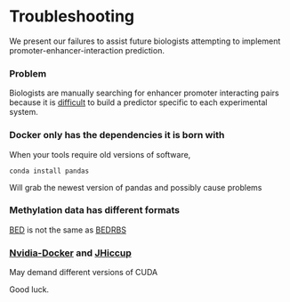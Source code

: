 

# Troubleshooting
We present our failures to assist future biologists attempting to implement promoter-enhancer-interaction prediction.

### Problem
Biologists are manually searching for enhancer promoter interacting pairs because it is [difficult](https://github.com/NCBI-Hackathons/enhancertargets/blob/master/TroubleShooting.md) to build a predictor specific to each experimental system. 

### Docker only has the dependencies it is born with
When your tools require old versions of software,
```
conda install pandas
```
Will grab the newest version of pandas and possibly cause problems

### Methylation data has different formats
[BED](https://genome.ucsc.edu/FAQ/FAQformat.html#format1) is not the same as [BEDRBS](https://github.com/ENCODE-DCC/encValData/blob/master/as/bedRrbs.as)


### [Nvidia-Docker](https://github.com/NVIDIA/nvidia-docker) and [JHiccup](https://github.com/giltene/jHiccup)
May demand different versions of CUDA




Good luck.
